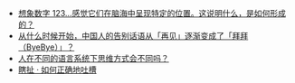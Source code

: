 + [想象数字 123...感觉它们在脑海中呈现特定的位置。这说明什么，是如何形成的？](https://daily.zhihu.com/story/9777541)
+ [从什么时候开始，中国人的告别话语从「再见」逐渐变成了「拜拜（ByeBye）」？](https://daily.zhihu.com/story/9777646)
+ [人在不同的语言系统下思维方式会不同吗？](https://daily.zhihu.com/story/9777656)
+ [瞎扯 · 如何正确地吐槽](https://daily.zhihu.com/story/9777445)

